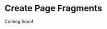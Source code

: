 # Create Page Fragments

Coming Soon!

<!--

#### Learning Objectives

Understand how to use Page Fragments to create unique Content Pages. Front-End Developers can use reusable bits of HTML, CSS, and JavaScript to implement appropriate designs for the content business users add to the platform.

#### Tasks to Accomplish

* Create Page Fragments using the Fragment Generator
* Package a collection of fragments and import into a Liferay DXP instance
* Create a Content Page using a collection of fragments

#### Exercise Prerequisites

* Java JDK installed to run Liferay
    * Download here: <a href="https://www.oracle.com/technetwork/java/javase/downloads/jdk8-downloads-2133151.html">https://www.oracle.com/technetwork/java/javase/downloads/jdk8-downloads-2133151.html</a>
    * Instructions on installation here: <a href="https://www.java.com/en/download/help/download_options.xml">https://www.java.com/en/download/help/download_options.xml</a>
* Unzipped module exercise files in the following folder structure:
	* Windows: <code>C:\liferay</code>
	* Unix Systems: <code>[user-home]/liferay</code>
* A Liferay DXP or CE 7.3 instance up and running

-->